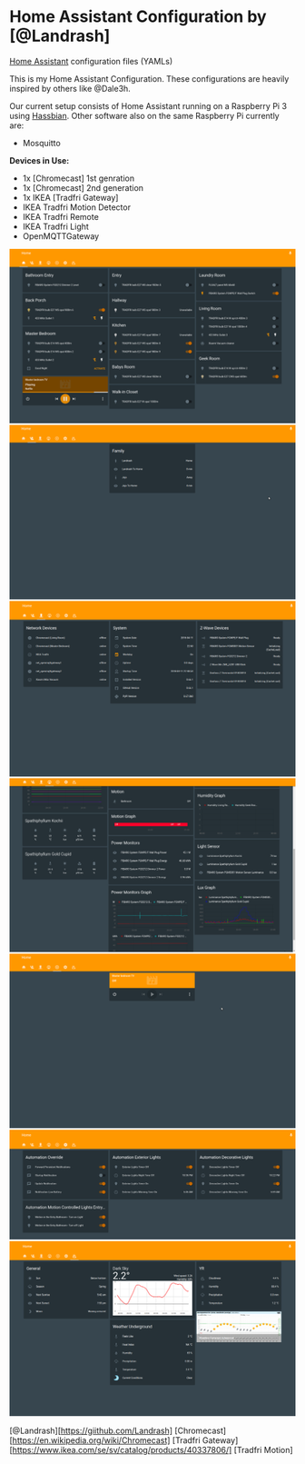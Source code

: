 # Home Assistant Configuration by [@Landrash]
[Home Assistant](https://home-assistant.io/) configuration files (YAMLs)

This is my Home Assistant Configuration. These configurations are heavily inspired by others like @Dale3h.

Our current setup consists of Home Assistant running on a Raspberry Pi 3 using [Hassbian](https://github.com/home-assistant/hassbian-scripts).
Other software also on the same Raspberry Pi currently are:
 * Mosquitto

**Devices in Use:**
 * 1x [Chromecast] 1st genration
 * 1x [Chromecast] 2nd generation
 * 1x IKEA [Tradfri Gateway]
 * IKEA Tradfri Motion Detector
 * IKEA Tradfri Remote
 * IKEA Tradfri Light
 * OpenMQTTGateway


![Home Tab](images/home.png?raw=true "Home")
![Family Tab](images/family.png?raw=true "Family")
![Network Tab](images/network.png?raw=true "Network")
![Sensors Tab](images/sensors.png?raw=true "Sensors")
![Media Players Tab](images/mediaplayers.png?raw=true "Media Players")
![Automation Tab](images/automation.png?raw=true "Automation")
![Weather Tab](images/Weather.png?raw=true "Weather")


[@Landrash][https://giithub.com/Landrash]
[Chromecast][https://en.wikipedia.org/wiki/Chromecast]
[Tradfri Gateway][https://www.ikea.com/se/sv/catalog/products/40337806/]
[Tradfri Motion]
